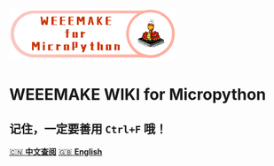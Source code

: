 <img src="img/logo.png" width="300">

# WEEEMAKE WIKI for Micropython

## 记住，一定要善用 `Ctrl+F` 哦！

[:cn: **中文查阅**](/microbit_v1)
[:gb: **English**](/en/microbit_v1)
